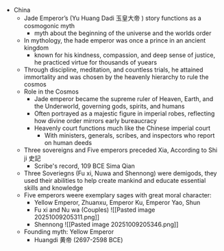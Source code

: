 * China
	* Jade Emperor’s (Yu Huang Dadi 玉皇大帝 ) story functions as a cosmogonic myth
		* myth about the beginning of the universe and the worlds order
	* In mythology, the hade emperor was once a prince in an ancient kingdom
		* known for his kindness, compassion, and deep sense of justice, he practiced virtue for thousands of yuears
	* Through discipline, meditation, and countless trials, he attained immortality and was chosen by the heavenly hierarchy to rule the cosmos
	* Role in the Cosmos
		* Jade emperor became the supreme ruler of Heaven, Earth, and the Underworld, governing gods, spirits, and humans
		* Often portrayed as a majestic figure in imperial robes, reflecting how divine order mirrors early bureaucracy
		* Heavenly court functions much like the Chinese imperial court 
			* With ministers, generals, scribes, and inspectors who report on human deeds
	* Three sovereigns and Five emperors preceded Xia, According to Shi ji 史記 
		* Scribe's record, 109 BCE Sima Qian
	* Three Soveriegns (Fu xi, Nuwa and Shennong) were demigods, they used their abilities to help create mankind and educate essential skills and knowledge
	* Five emperors weere exemplary sages with great moral character: 
		* Yellow Emperor, Zhuanxu, Emperor Ku, Emperor Yao, Shun
		* Fu xi and Nu wa (Couples) ![[Pasted image 20251009205311.png]]
		* Shennong ![[Pasted image 20251009205346.png]]
	* Founding myth: Yellow Emperor
		* Huangdi 黄帝 (2697-2598 BCE) 